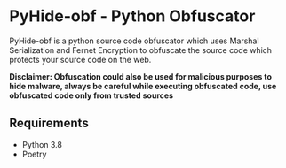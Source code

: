 # PyHide-obf - Python Obfuscator

PyHide-obf is a python source code obfuscator which uses Marshal Serialization and Fernet Encryption to obfuscate the source code which protects your source code on the web.

**Disclaimer: Obfuscation could also be used for malicious purposes to hide malware, always be careful while executing obfuscated code, use obfuscated code only from trusted sources**

## Requirements

- Python 3.8
- Poetry